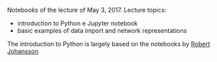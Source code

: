 Notebooks of the lecture of May 3, 2017.
Lecture topics:
  - introduction to Python e Jupyter notebook
  - basic examples of data import and network representations
 
The introduction to Python is largely based on the notebooks by [Robert Johansson](https://github.com/jrjohansson/scientific-python-lectures)
